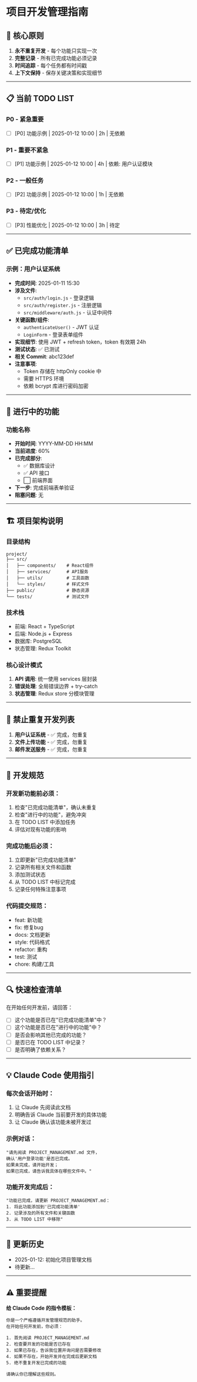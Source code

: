 # 项目开发管理指南

## 🎯 核心原则
1. **永不重复开发** - 每个功能只实现一次
2. **完整记录** - 所有已完成功能必须记录
3. **时间追踪** - 每个任务都有时间戳
4. **上下文保持** - 保存关键决策和实现细节

---

## 📋 当前 TODO LIST
<!-- 格式：- [ ] [优先级:P0-P3] 功能名称 | 创建时间 | 预计工时 | 依赖项 -->

### P0 - 紧急重要
- [ ] [P0] 功能示例 | 2025-01-12 10:00 | 2h | 无依赖

### P1 - 重要不紧急
- [ ] [P1] 功能示例 | 2025-01-12 10:00 | 4h | 依赖: 用户认证模块

### P2 - 一般任务
- [ ] [P2] 功能示例 | 2025-01-12 10:00 | 1h | 无依赖

### P3 - 待定/优化
- [ ] [P3] 性能优化 | 2025-01-12 10:00 | 3h | 待定

---

## ✅ 已完成功能清单
<!-- 
格式：
### 功能名称
- **完成时间**: YYYY-MM-DD HH:MM
- **涉及文件**: 
  - `path/to/file1.js` - 主要逻辑
  - `path/to/file2.css` - 样式
- **关键函数/组件**: 
  - `functionName()` - 功能描述
  - `ComponentName` - 组件用途
- **实现细节**: 简要描述实现方式
- **测试状态**: ✅ 已测试 / ⚠️ 待测试
- **相关 Commit**: commit_hash 或 PR链接
- **注意事项**: 特殊注意点或已知限制
-->

### 示例：用户认证系统
- **完成时间**: 2025-01-11 15:30
- **涉及文件**: 
  - `src/auth/login.js` - 登录逻辑
  - `src/auth/register.js` - 注册逻辑
  - `src/middleware/auth.js` - 认证中间件
- **关键函数/组件**: 
  - `authenticateUser()` - JWT 认证
  - `LoginForm` - 登录表单组件
- **实现细节**: 使用 JWT + refresh token，token 有效期 24h
- **测试状态**: ✅ 已测试
- **相关 Commit**: abc123def
- **注意事项**: 
  - Token 存储在 httpOnly cookie 中
  - 需要 HTTPS 环境
  - 依赖 bcrypt 库进行密码加密

---

## 🔄 进行中的功能
<!-- 记录正在开发但未完成的功能，避免重复开始 -->

### 功能名称
- **开始时间**: YYYY-MM-DD HH:MM
- **当前进度**: 60%
- **已完成部分**: 
  - ✅ 数据库设计
  - ✅ API 接口
  - ⬜ 前端界面
- **下一步**: 完成前端表单验证
- **阻塞问题**: 无

---

## 🏗️ 项目架构说明
<!-- 记录重要的架构决策，避免破坏现有结构 -->

### 目录结构
```
project/
├── src/
│   ├── components/    # React组件
│   ├── services/      # API服务
│   ├── utils/         # 工具函数
│   └── styles/        # 样式文件
├── public/            # 静态资源
└── tests/             # 测试文件
```

### 技术栈
- 前端: React + TypeScript
- 后端: Node.js + Express
- 数据库: PostgreSQL
- 状态管理: Redux Toolkit

### 核心设计模式
1. **API 调用**: 统一使用 services 层封装
2. **错误处理**: 全局错误边界 + try-catch
3. **状态管理**: Redux store 分模块管理

---

## 🚫 禁止重复开发列表
<!-- 明确列出已经完成的功能，绝对不要重新实现 -->

1. **用户认证系统** - ✅ 完成，勿重复
2. **文件上传功能** - ✅ 完成，勿重复
3. **邮件发送服务** - ✅ 完成，勿重复

---

## 📝 开发规范

### 开发新功能前必须：
1. 检查"已完成功能清单"，确认未重复
2. 检查"进行中的功能"，避免冲突
3. 在 TODO LIST 中添加任务
4. 评估对现有功能的影响

### 完成功能后必须：
1. 立即更新"已完成功能清单"
2. 记录所有相关文件和函数
3. 添加测试状态
4. 从 TODO LIST 中标记完成
5. 记录任何特殊注意事项

### 代码提交规范：
- feat: 新功能
- fix: 修复bug
- docs: 文档更新
- style: 代码格式
- refactor: 重构
- test: 测试
- chore: 构建/工具

---

## 🔍 快速检查清单

在开始任何开发前，请回答：
- [ ] 这个功能是否已在"已完成功能清单"中？
- [ ] 这个功能是否已在"进行中的功能"中？
- [ ] 是否会影响其他已完成的功能？
- [ ] 是否已在 TODO LIST 中记录？
- [ ] 是否明确了依赖关系？

---

## 💡 Claude Code 使用指引

### 每次会话开始时：
1. 让 Claude 先阅读此文档
2. 明确告诉 Claude 当前要开发的具体功能
3. 让 Claude 确认该功能未被开发过

### 示例对话：
```
"请先阅读 PROJECT_MANAGEMENT.md 文件，
确认'用户登录功能'是否已完成。
如果未完成，请开始开发；
如果已完成，请告诉我具体在哪些文件中。"
```

### 功能开发完成后：
```
"功能已完成，请更新 PROJECT_MANAGEMENT.md：
1. 将此功能添加到'已完成功能清单'
2. 记录涉及的所有文件和关键函数
3. 从 TODO LIST 中移除"
```

---

## 📅 更新历史
<!-- 记录文档的重要更新 -->

- 2025-01-12: 初始化项目管理文档
- 待更新...

---

## ⚠️ 重要提醒

**给 Claude Code 的指令模板：**

```
你是一个严格遵循开发管理规范的助手。
在开始任何开发前，你必须：

1. 首先阅读 PROJECT_MANAGEMENT.md
2. 检查要开发的功能是否已存在
3. 如果已存在，告诉我位置并询问是否需要修改
4. 如果不存在，开始开发并在完成后更新文档
5. 绝不重复开发已完成的功能

请确认你已理解这些规则。
```
